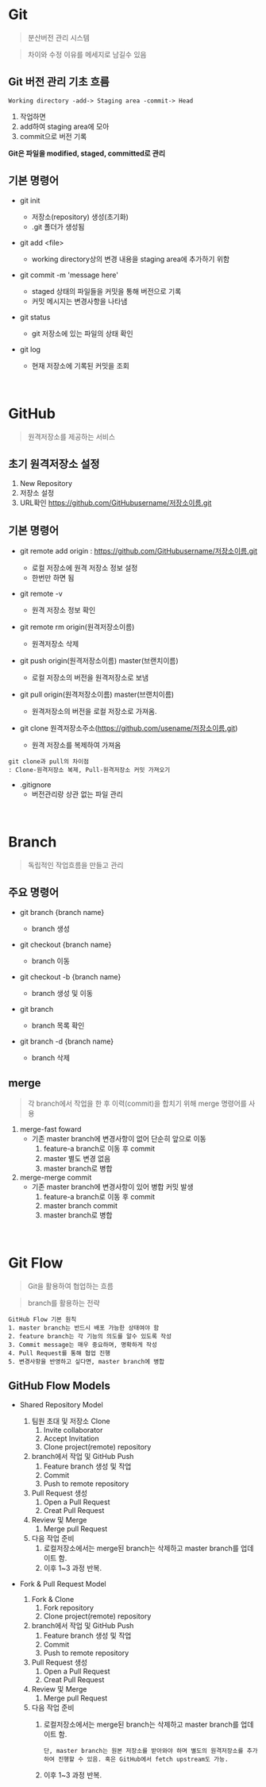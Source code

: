 # Git
> 분산버전 관리 시스템

> 차이와 수정 이유를 메세지로 남길수 있음

## Git 버전 관리 기초 흐름
```
Working directory -add-> Staging area -commit-> Head
```
1. 작업하면
2. add하여 staging area에 모아
3. commit으로 버전 기록

**Git은 파일을 modified, staged, committed로 관리**

## 기본 명령어
- git init
    - 저장소(repository) 생성(초기화)
    - .git 폴더가 생성됨

- git add \<file>
    - working directory상의 변경 내용을 staging area에 추가하기 위함

- git commit -m 'message here'
    - staged 상태의 파일들을 커밋을 통해 버전으로 기록
    - 커밋 메시지는 변경사항을 나타냄

- git status
    - git 저장소에 있는 파일의 상태 확인

- git log
    - 현재 저장소에 기록된 커밋을 조회

<br>

# GitHub
> 원격저장소를 제공하는 서비스

## 초기 원격저장소 설정
1. New Repository
2. 저장소 설정
3. URL확인 https://github.com/GitHubusername/저장소이름.git

## 기본 명령어

- git remote add origin : https://github.com/GitHubusername/저장소이름.git
    - 로컬 저장소에 원격 저장소 정보 설정
    - 한번만 하면 됨

- git remote -v
    - 원격 저장소 정보 확인

- git remote rm origin(원격저장소이름)
    - 원격저장소 삭제

- git push origin(원격저장소이름) master(브랜치이름)
    - 로컬 저장소의 버전을 원격저장소로 보냄

- git pull origin(원격저장소이름) master(브랜치이름)
    - 원격저장소의 버전을 로컬 저장소로 가져옴.

- git clone 원격저장소주소(https://github.com/usename/저장소이름.git)
    - 원격 저장소를 복제하여 가져옴
``` 
git clone과 pull의 차이점
: Clone-원격저장소 복제, Pull-원격저장소 커밋 가져오기
```

- .gitignore
    - 버전관리랑 상관 없는 파일 관리
    
<br>

# Branch
> 독립적인 작업흐름을 만들고 관리

## 주요 명령어
- git branch {branch name}
    - branch 생성

- git checkout {branch name}
    - branch 이동

- git checkout -b {branch name}
    - branch 생성 및 이동

- git branch
    - branch 목록 확인

- git branch -d {branch name}
    - branch 삭제

## merge
> 각 branch에서 작업을 한 후 이력(commit)을 합치기 위해 merge 명령어를 사용

1. merge-fast foward
    - 기존 master branch에 변경사항이 없어 단순히 앞으로 이동
        1. feature-a branch로 이동 후 commit
        2. master 별도 변경 없음
        3. master branch로 병합
2. merge-merge commit
    - 기존 master branch에 변경사항이 있어 병합 커밋 발생
        1. feature-a branch로 이동 후 commit
        2. master branch commit
        3. master branch로 병합

<br>

# Git Flow
> Git을 활용하여 협업하는 흐름

> branch를 활용하는 전략

```
GitHub Flow 기본 원칙
1. master branch는 반드시 배포 가능한 상태여야 함
2. feature branch는 각 기능의 의도를 알수 있도록 작성
3. Commit message는 매우 중요하며, 명확하게 작성
4. Pull Request를 통해 협업 진행
5. 변경사항을 반영하고 싶다면, master branch에 병합
```

## GitHub Flow Models
- Shared Repository Model
    1. 팀원 초대 및 저장소 Clone
        1. Invite collaborator
        2. Accept Invitation
        3. Clone project(remote) repository
    2. branch에서 작업 및 GitHub Push
        1. Feature branch 생성 및 작업
        2. Commit
        3. Push to remote repository
    3. Pull Request 생성
        1. Open a Pull Request
        2. Creat Pull Request
    4. Review 및 Merge
        1. Merge pull Request
    5. 다음 작업 준비
        1. 로컬저장소에서는 merge된 branch는 삭제하고 master branch를 업데이트 함.
        2. 이후 1~3 과정 반복.   

- Fork & Pull Request Model
    1. Fork & Clone
        1. Fork repository
        2. Clone project(remote) repository
   2. branch에서 작업 및 GitHub Push
        1. Feature branch 생성 및 작업
        2. Commit
        3. Push to remote repository
    3. Pull Request 생성
        1. Open a Pull Request
        2. Creat Pull Request
    4. Review 및 Merge
        1. Merge pull Request
    5. 다음 작업 준비
        1. 로컬저장소에서는 merge된 branch는 삭제하고 master branch를 업데이트 함. 

            ` 단, master branch는 원본 저장소를 받아와야 하며 별도의 원격저장소를 추가하여 진행할 수 있음. 혹은 GitHub에서 fetch upstream도 가능. `
        2. 이후 1~3 과정 반복. 